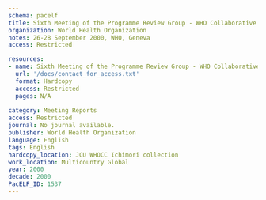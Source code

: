 ```yaml
---
schema: pacelf
title: Sixth Meeting of the Programme Review Group - WHO Collaborative Global Programme o Eliminate Lymphatic Filariasis
organization: World Health Organization
notes: 26-28 September 2000, WHO, Geneva
access: Restricted

resources:
- name: Sixth Meeting of the Programme Review Group - WHO Collaborative Global Programme o Eliminate Lymphatic Filariasis
  url: '/docs/contact_for_access.txt'
  format: Hardcopy
  access: Restricted
  pages: N/A
 
category: Meeting Reports
access: Restricted
journal: No journal available.
publisher: World Health Organization
language: English 
tags: English 
hardcopy_location: JCU WHOCC Ichimori collection
work_location: Multicountry Global
year: 2000
decade: 2000
PacELF_ID: 1537
---
```

